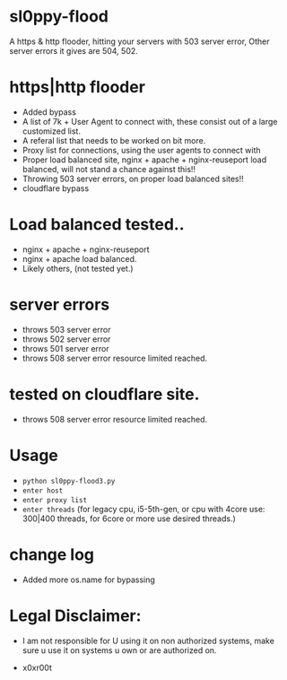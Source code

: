 # sl0ppy-flood
A https & http flooder, hitting your servers with 503 server error, Other server errors it gives are 504, 502.

# https|http flooder
* Added bypass
* A list of 7k + User Agent to connect with, these consist out of a large customized list. 
* A referal list that needs to be worked on bit more. 
* Proxy list for connections, using the user agents to connect with 
* Proper load balanced site, nginx + apache + nginx-reuseport load balanced, will not stand a chance against this!!
* Throwing 503 server errors, on proper load balanced sites!!
* cloudflare bypass 

# Load balanced tested..
* nginx + apache + nginx-reuseport
* nginx + apache load balanced.
* Likely others, (not tested yet.)

# server errors 
* throws 503 server error
* throws 502 server error 
* throws 501 server error 
* throws 508 server error resource limited reached. 

# tested on cloudflare site.
* throws 508 server error resource limited reached. 



# Usage 
* `python sl0ppy-flood3.py`
* `enter host`
* `enter proxy list`
* `enter threads` (for legacy cpu, i5-5th-gen, or cpu with 4core use: 300|400 threads, for 6core or more use desired threads.)

# change log 
* Added more os.name for bypassing 



# Legal Disclaimer: 
* I am not responsible for U using it on non authorized systems, make sure u use it on systems u own or are authorized on. 

* x0xr00t 
